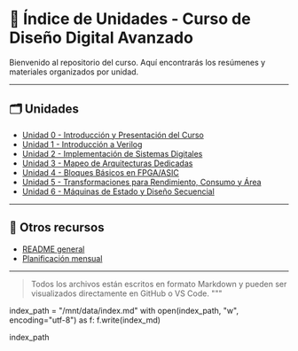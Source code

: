 # 📘 Índice de Unidades - Curso de Diseño Digital Avanzado

Bienvenido al repositorio del curso. Aquí encontrarás los resúmenes y materiales organizados por unidad.

---

## 🗂️ Unidades

- [Unidad 0 - Introducción y Presentación del Curso](resumen_0.md)
- [Unidad 1 - Introducción a Verilog](unidad_1.md)
- [Unidad 2 - Implementación de Sistemas Digitales](unidad_2.md)
- [Unidad 3 - Mapeo de Arquitecturas Dedicadas](unidad_3.md)
- [Unidad 4 - Bloques Básicos en FPGA/ASIC](unidad_4.md)
- [Unidad 5 - Transformaciones para Rendimiento, Consumo y Área](unidad_5.md)
- [Unidad 6 - Máquinas de Estado y Diseño Secuencial](unidad_6.md)

---

## 📎 Otros recursos

- [README general](README.md)
- [Planificación mensual](tareas_agosto_github_project.md)

---

> Todos los archivos están escritos en formato Markdown y pueden ser visualizados directamente en GitHub o VS Code.
"""

index_path = "/mnt/data/index.md"
with open(index_path, "w", encoding="utf-8") as f:
    f.write(index_md)

index_path
